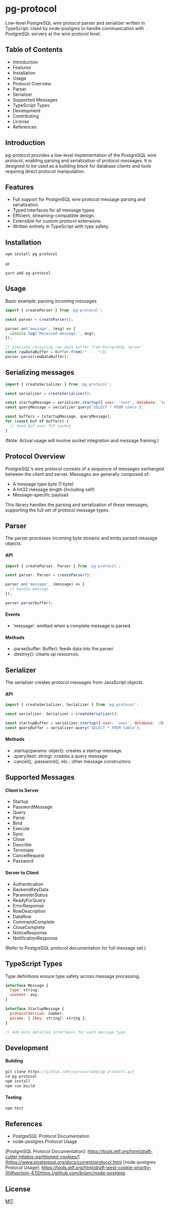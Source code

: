 # pg-protocol

Low-level PostgreSQL wire protocol parser and serializer written in TypeScript.
Used by node-postgres to handle communication with PostgreSQL servers at the wire protocol level.

## Table of Contents   
- Introduction
- Features
- Installation
- Usage
- Protocol Overview
- Parser
- Serializer
- Supported Messages
- TypeScript Types
- Development
- Contributing
- License
- References
  
## Introduction
pg-protocol provides a low-level implementation of the PostgreSQL wire protocol, enabling parsing and serialization of protocol messages. It is designed to be used as a building block for database clients and tools requiring direct protocol manipulation.

## Features
- Full support for PostgreSQL wire protocol message parsing and serialization.
- Typed interfaces for all message types.
- Efficient, streaming-compatible design.
- Extensible for custom protocol extensions.
- Written entirely in TypeScript with type safety.

## Installation

```js
npm install pg-protocol
```
or
```
yarn add pg-protocol
```

## Usage


Basic example: parsing incoming messages
```js
import { createParser } from 'pg-protocol';

const parser = createParser();

parser.on('message', (msg) => {
  console.log('Received message:', msg);
});

// Simulate receiving raw data buffer from PostgreSQL server
const rawDataBuffer = Buffer.from(/* ... */);
parser.parse(rawDataBuffer);
```

## Serializing messages
```js
import { createSerializer } from 'pg-protocol';

const serializer = createSerializer();

const startupMessage = serializer.startup({ user: 'test', database: 'testdb' });
const queryMessage = serializer.query('SELECT * FROM users');

const buffers = [startupMessage, queryMessage];
for (const buf of buffers) {
  // Send buf over TCP socket
}
```
(Note: Actual usage will involve socket integration and message framing.)

## Protocol Overview
PostgreSQL's wire protocol consists of a sequence of messages exchanged between the client and server. Messages are generally composed of:

- A message type byte (1 byte)
- A Int32 message length (including self)
- Message-specific payload
  
This library handles the parsing and serialization of these messages, supporting the full set of protocol message types.

## Parser
The parser processes incoming byte streams and emits parsed message objects.

#### API
```js
import { createParser, Parser } from 'pg-protocol';

const parser: Parser = createParser();

parser.on('message', (message) => {
  // handle message
});

parser.parse(buffer);
```
#### Events
- 'message': emitted when a complete message is parsed.
  
#### Methods
- .parse(buffer: Buffer): feeds data into the parser.
- .destroy(): cleans up resources.
  
## Serializer
The serializer creates protocol messages from JavaScript objects.

#### API
```js
import { createSerializer, Serializer } from 'pg-protocol';

const serializer: Serializer = createSerializer();

const startupBuffer = serializer.startup({ user: 'user', database: 'db' });
const queryBuffer = serializer.query('SELECT * FROM table');
```
#### Methods
- .startup(params: object): creates a startup message.
- .query(text: string): creates a query message.
- .cancel(), .password(), etc.: other message constructors.
  
## Supported Messages
#### Client to Server
- Startup
- PasswordMessage
- Query
- Parse
- Bind
- Execute
- Sync
- Close
- Describe
- Terminate
- CancelRequest
- Password
#### Server to Client
- Authentication
- BackendKeyData
- ParameterStatus
- ReadyForQuery
- ErrorResponse
- RowDescription
- DataRow
- CommandComplete
- CloseComplete
- NoticeResponse
- NotificationResponse
  
(Refer to PostgreSQL protocol documentation for full message set.)

## TypeScript Types
Type definitions ensure type safety across message processing.

```js
interface Message {
  type: string;
  content: any;
}

interface StartupMessage {
  protocolVersion: number;
  params: { [key: string]: string };
}

// Add more detailed interfaces for each message type
```
## Development

#### Building
```js
git clone https://github.com/yourusername/pg-protocol.git
cd pg-protocol
npm install
npm run build
```
#### Testing
```js
npm test
```

## References

- PostgreSQL Protocol Documentation
- node-postgres Protocol Usage
  
[PostgreSQL Protocol Documentation]: https://tools.ietf.org/html/draft-cutler-httpbis-partitioned-cookies/](https://www.postgresql.org/docs/current/protocol.html
[node-postgres Protocol Usage]: https://tools.ietf.org/html/draft-west-cookie-priority-00#section-4.1](https://github.com/brianc/node-postgres

## License

[MIT](LICENSE)
